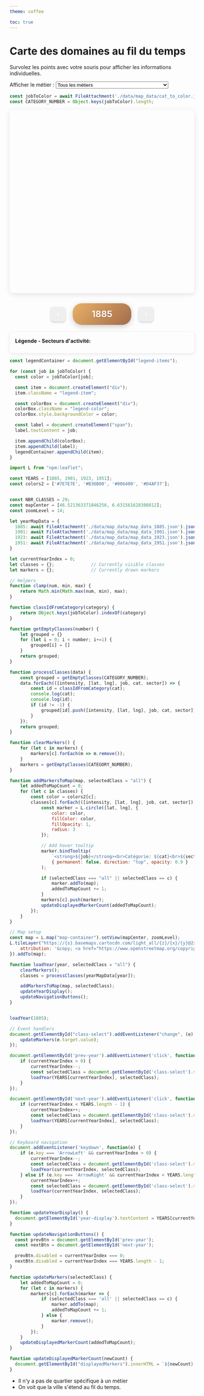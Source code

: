 ```yaml
---
theme: coffee

toc: true
---
```

# Carte des domaines au fil du temps
<p>Survolez les points avec votre souris pour afficher les informations individuelles.</p>

<!-- Class selector -->
<div class="class-selector">
  <label for="class-select">Afficher le métier :</label>
  <select id="class-select">
    <option value="all">Tous les métiers</option>
    <option value="0">Produits alimentaires</option>
    <option value="1">Vêtem., lingerie, chauss., literie</option>
    <option value="2">Industrie textile</option>
    <option value="3">Industrie du papier</option>
    <option value="4">Arts graphiques</option>
    <option value="5">Industrie chimique</option>
    <option value="6">Bois, liège, meubles</option>
    <option value="7">Pierre et terre</option>
    <option value="8">Industrie d. métaux(2)</option>
    <option value="9">Horlogerie</option>
    <option value="10">Bijouterie, gravure, frappe</option>
    <option value="11">Construct., charpenterie</option>
    <option value="12">Gaz, eau, éléctricité</option>
    <option value="13">Commerce de gros</option>
    <option value="14">Commerce de détail</option>
    <option value="15">Banques, établissments financ. </option>
    <option value="16">Assurances privées</option>
    <option value="17">Agences, location, consultation</option>
    <option value="18">Affaires immobilières, location </option>
    <option value="19">Bureaux de consultation</option>
    <option value="20">Hôtellerie, restaurants</option>
    <option value="21">Transports</option>
    <option value="22">Administration publique</option>
    <option value="23">Réparations</option>
    <option value="24">Vachers célibataires</option>
    <option value="25">Employés pour tous travaux, célibataire</option>
    <option value="26">Employées pour le ménage et la ferme</option>
    <option value="27">Journaliers; dans la salaire y compris l'entretien</option>
    <option value="28">Journalières dans la salaire y compris l'entretien</option>
  </select>
</div>
<p id="displayedMarkers"></p>

```js
const jobToColor = await FileAttachment('./data/map_data/cat_to_color.json').json()
const CATEGORY_NUMBER = Object.keys(jobToColor).length;

```


<!-- Map container -->
<div id="map-container" style="height: 500px; margin: 1em 0 2em 0;"></div>
<div class="year-selector">
    <button id="prev-year" class="nav-arrow">‹</button>
    <div id="year-display" class="year-display">1885</div>
    <button id="next-year" class="nav-arrow">›</button>
</div>
<div class="legend">
  <div class="legend-title">Légende - Secteurs d'activité:</div>
  <div id="legend-items"></div>
</div>

```js
const legendContainer = document.getElementById("legend-items");

for (const job in jobToColor) {
  const color = jobToColor[job];

  const item = document.createElement("div");
  item.className = "legend-item";

  const colorBox = document.createElement("div");
  colorBox.className = "legend-color";
  colorBox.style.backgroundColor = color;

  const label = document.createElement("span");
  label.textContent = job;

  item.appendChild(colorBox);
  item.appendChild(label);
  legendContainer.appendChild(item);
}
```

<style>
.year-selector {
    display: flex;
    align-items: center;
    justify-content: center;
    gap: 20px;
    margin-bottom: 20px;
}

.nav-arrow {
    color: white;
    border: none;
    width: 40px;
    height: 40px;
    border-radius: 8px;
    cursor: pointer;
    display: flex;
    align-items: center;
    justify-content: center;
    font-size: 18px;
    font-weight: bold;
    transition: all 0.2s ease;
    box-shadow: 0 2px 5px rgba(0,0,0,0.2);
}

.nav-arrow:hover {
    background: #005a8a;
    transform: translateY(-1px);
    box-shadow: 0 3px 8px rgba(0,0,0,0.3);
}

.nav-arrow:active {
    transform: translateY(0);
    box-shadow: 0 1px 3px rgba(0,0,0,0.2);
}

.nav-arrow:disabled {
    visibility: hidden;
}

.year-display {
    background: linear-gradient(135deg,rgb(234, 177, 102) 0%,rgb(162, 107, 75) 100%);
    color: white;
    padding: 15px 30px;
    border-radius: 25px;
    font-size: 24px;
    font-weight: bold;
    text-align: center;
    min-width: 100px;
    box-shadow: 0 4px 15px rgba(0,0,0,0.2);
    text-shadow: 0 1px 2px rgba(0,0,0,0.3);
}

#map-container {
    height: 500px;
    border-radius: 8px;
    overflow: hidden;
    box-shadow: 0 4px 15px rgba(0,0,0,0.1);
}

.legend {
    padding: 15px;
    border-radius: 8px;
    box-shadow: 0 2px 10px rgba(0,0,0,0.1);
    margin-top: 20px;
}

.legend-title {
    font-weight: bold;
    margin-bottom: 10px;
}

.legend-item {
    display: flex;
    width: 50%;
    align-items: center;
    margin-bottom: 8px;
}

.legend-color {
    width: 20px;
    height: 20px;
    border-radius: 50%;
    margin-right: 10px;
}
#legend-items {
    display: flex;         /* ✅ Enable flex layout */
    flex-wrap: wrap;       /* ✅ Allow wrapping to form columns */
}
</style>

```js
import L from "npm:leaflet";

const YEARS = [1885, 1901, 1923, 1951];
const colors2 = ['#7E7E7E', '#B36B00', '#006400', '#D4AF37'];


const NBR_CLASSES = 29;
const mapCenter = [46.521363371846256, 6.631561628380812];
const zoomLevel = 14;

let yearMapData = {
  1885: await FileAttachment('./data/map_data/map_data_1885.json').json(),
  1901: await FileAttachment('./data/map_data/map_data_1901.json').json(),
  1923: await FileAttachment('./data/map_data/map_data_1923.json').json(),
  1951: await FileAttachment('./data/map_data/map_data_1951.json').json()
}

let currentYearIndex = 0;
let classes = {};              // Currently visible classes
let markers = {};              // Currently drawn markers

// Helpers
function clamp(num, min, max) {
    return Math.min(Math.max(num, min), max);
}

function classIdFromCategory(category) {
    return Object.keys(jobToColor).indexOf(category)
}

function getEmptyClasses(number) {
    let grouped = {}
    for (let i = 0; i < number; i+=1) {
        grouped[i] = []
    }
    return grouped;
}

function processClasses(data) {
    const grouped = getEmptyClasses(CATEGORY_NUMBER);
    data.forEach(([intensity, [lat, lng], job, cat, sector]) => {
        const id = classIdFromCategory(cat);
        console.log(cat);
        console.log(id);
        if (id != -1) {
            grouped[id].push([intensity, [lat, lng], job, cat, sector]);
        }
    });
    return grouped;
}

function clearMarkers() {
    for (let c in markers) {
        markers[c].forEach(m => m.remove());
    }
    markers = getEmptyClasses(CATEGORY_NUMBER);
}

function addMarkersToMap(map, selectedClass = "all") {
    let addedToMapCount = 0;
    for (let c in classes) {
        const color = colors2[c];
        classes[c].forEach(([intensity, [lat, lng], job, cat, sector]) => {
            const marker = L.circle([lat, lng], {
                color: color,
                fillColor: color,
                fillOpacity: 1,
                radius: 3
            });

            // Add hover tooltip
            marker.bindTooltip(
                `<strong>${job}</strong><br>Catégorie: ${cat}<br>${sector}`,
                { permanent: false, direction: "top", opacity: 0.9 }
            );

            if (selectedClass === "all" || selectedClass == c) {
                marker.addTo(map);
                addedToMapCount += 1;
            }
            markers[c].push(marker);
            updateDisplayedMarkerCount(addedToMapCount);
        });
    }
}

// Map setup
const map = L.map("map-container").setView(mapCenter, zoomLevel);
L.tileLayer("https://{s}.basemaps.cartocdn.com/light_all/{z}/{x}/{y}@2x.png", {
    attribution: '&copy; <a href="https://www.openstreetmap.org/copyright">OpenStreetMap</a>'
}).addTo(map);

function loadYear(year, selectedClass = "all") {
    clearMarkers();
    classes = processClasses(yearMapData[year]);

    addMarkersToMap(map, selectedClass);
    updateYearDisplay();
    updateNavigationButtons();
}


loadYear(1885);

// Event handlers
document.getElementById("class-select").addEventListener("change", (e) => {
    updateMarkers(e.target.value);
});

document.getElementById('prev-year').addEventListener('click', function() {
    if (currentYearIndex > 0) {
        currentYearIndex--;
        const selectedClass = document.getElementById('class-select').value;
        loadYear(YEARS[currentYearIndex], selectedClass);
    }
});

document.getElementById('next-year').addEventListener('click', function() {
    if (currentYearIndex < YEARS.length - 1) {
        currentYearIndex++;
        const selectedClass = document.getElementById('class-select').value;
        loadYear(YEARS[currentYearIndex], selectedClass);
    }
});

// Keyboard navigation
document.addEventListener('keydown', function(e) {
    if (e.key === 'ArrowLeft' && currentYearIndex > 0) {
        currentYearIndex--;
        const selectedClass = document.getElementById('class-select').value;
        loadYear(currentYearIndex, selectedClass);
    } else if (e.key === 'ArrowRight' && currentYearIndex < YEARS.length - 1) {
        currentYearIndex++;
        const selectedClass = document.getElementById('class-select').value;
        loadYear(currentYearIndex, selectedClass);
    }
});

function updateYearDisplay() {
  document.getElementById('year-display').textContent = YEARS[currentYearIndex];
}

function updateNavigationButtons() {
  const prevBtn = document.getElementById('prev-year');
  const nextBtn = document.getElementById('next-year');

  prevBtn.disabled = currentYearIndex === 0;
  nextBtn.disabled = currentYearIndex === YEARS.length - 1;
}

function updateMarkers(selectedClass) {
    let addedToMapCount = 0;
    for (let c in markers) {
        markers[c].forEach(marker => {
            if (selectedClass === 'all' || selectedClass == c) {
                marker.addTo(map);
                addedToMapCount += 1;
            } else {
                marker.remove();
            }
        });
    }
    updateDisplayedMarkerCount(addedToMapCount);
}

function updateDisplayedMarkerCount(newCount) {
  document.getElementById("displayedMarkers").innerHTML = `${newCount} points affichés`;
}
```
- Il n'y a pas de quartier spécifique à un métier
- On voit que la ville s'étend au fil du temps.

